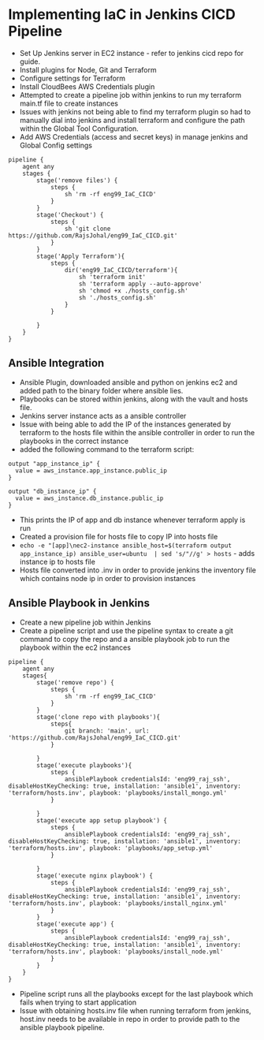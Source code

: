# Implementing IaC in Jenkins CICD Pipeline
- Set Up Jenkins server in EC2 instance - refer to jenkins cicd repo for guide. 
- Install plugins for Node, Git and Terraform
- Configure settings for Terraform
- Install CloudBees AWS Credentials plugin
- Attempted to create a pipeline job within jenkins to run my terraform main.tf file to create instances
- Issues with jenkins not being able to find my terraform plugin so had to manually dial into jenkins and install terraform and configure the path within the Global Tool Configuration. 
- Add AWS Credentials (access and secret keys) in manage jenkins and Global Config settings

```
pipeline {
    agent any
    stages {
        stage('remove files') {
            steps {
                sh 'rm -rf eng99_IaC_CICD'
            }
        }
        stage('Checkout') {
            steps {
                sh 'git clone https://github.com/RajsJohal/eng99_IaC_CICD.git'
            }
        }
        stage('Apply Terraform'){
            steps {
                dir('eng99_IaC_CICD/terraform'){
                    sh 'terraform init'
                    sh 'terraform apply --auto-approve'
                    sh 'chmod +x ./hosts_config.sh'
                    sh './hosts_config.sh'
                }
            }
           
        }
    }
}
```

## Ansible Integration
- Ansible Plugin, downloaded ansible and python on jenkins ec2 and added path to the binary folder where ansible lies. 
- Playbooks can be stored within jenkins, along with the vault and hosts file. 
- Jenkins server instance acts as a ansible controller
- Issue with being able to add the IP of the instances generated by terraform to the hosts file within the ansible controller in order to run the playbooks in the correct instance
- added the following command to the terraform script:
```
output "app_instance_ip" {
  value = aws_instance.app_instance.public_ip
}

output "db_instance_ip" {
  value = aws_instance.db_instance.public_ip
}
```
- This prints the IP of app and db instance whenever terraform apply is run 
- Created a provision file for hosts file to copy IP into hosts file
- `echo -e "[app]\nec2-instance ansible_host=$(terraform output app_instance_ip) ansible_user=ubuntu  | sed 's/"//g' > hosts` - adds instance ip to hosts file
- Hosts file converted into .inv in order to provide jenkins the inventory file which contains node ip in order to provision instances

## Ansible Playbook in Jenkins
- Create a new pipeline job within Jenkins 
- Create a pipeline script and use the pipeline syntax to create a git command to copy the repo and a ansible playbook job to run the playbook within the ec2 instances
```
pipeline {
    agent any
    stages{
        stage('remove repo') {
            steps {
                sh 'rm -rf eng99_IaC_CICD'
            }
        }
        stage('clone repo with playbooks'){
            steps{
                git branch: 'main', url: 'https://github.com/RajsJohal/eng99_IaC_CICD.git'
            }
            
        }
        stage('execute playbooks'){
            steps {
                ansiblePlaybook credentialsId: 'eng99_raj_ssh', disableHostKeyChecking: true, installation: 'ansible1', inventory: 'terraform/hosts.inv', playbook: 'playbooks/install_mongo.yml'
            }
            
        }
        stage('execute app setup playbook') {
            steps {
                ansiblePlaybook credentialsId: 'eng99_raj_ssh', disableHostKeyChecking: true, installation: 'ansible1', inventory: 'terraform/hosts.inv', playbook: 'playbooks/app_setup.yml'
            }
            
        }
        stage('execute nginx playbook') {
            steps {
                ansiblePlaybook credentialsId: 'eng99_raj_ssh', disableHostKeyChecking: true, installation: 'ansible1', inventory: 'terraform/hosts.inv', playbook: 'playbooks/install_nginx.yml'
            }
        }
        stage('execute app') {
            steps {
                ansiblePlaybook credentialsId: 'eng99_raj_ssh', disableHostKeyChecking: true, installation: 'ansible1', inventory: 'terraform/hosts.inv', playbook: 'playbooks/install_node.yml'
            }
        }
    }
}
```

- Pipeline script runs all the playbooks except for the last playbook which fails when trying to start application
- Issue with obtaining hosts.inv file when running terraform from jenkins, host.inv needs to be available in repo in order to provide path to the ansible playbook pipeline. 